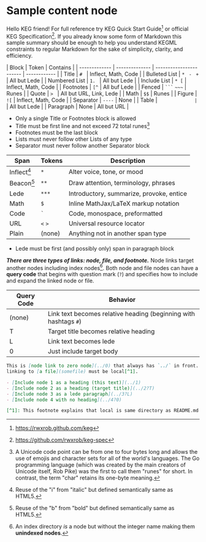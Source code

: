 # Sample content node

Hello KEG friend! For full reference try KEG Quick Start Guide[^start] or
official KEG Specification[^spec]. If you already know some form of Markdown
this sample summary should be enough to help you understand KEGML constraints to
regular Markdown for the sake of simplicity, clarity, and efficiency.

| Block         | Token          | Contains                |
| ------------- | -------------- | ----------------------- | ------------ |
| Title         | `# `           | Inflect, Math, Code     |
| Bulleted List | `* ` `- ` `+ ` | All but Lede            |
| Numbered List | `1. `          | All but Lede            |
| Include List  | `* [`          | Inflect, Math, Code     |
| Footnotes     | `[^`           | All buf Lede            |
| Fenced        | ` ``` ` `~~~`  | Runes                   |
| Quote         | `> `           | All but URL, Link, Lede |
| Math          | `$$`           | Runes                   |
| Figure        | `![`           | Inflect, Math, Code     |
| Separator     | `----`         | None                    |
| Table         | `              | `                       | All but Lede |
| Paragraph     | None           | All but URL             |

- Only a single Title or Footnotes block is allowed
- Title must be first line and not exceed 72 total runes[^unicode]
- Footnotes must be the last block
- Lists must never follow other Lists of any type
- Separator must never follow another Separator block

| Span        | Tokens  | Description                              |
| ----------- | ------- | ---------------------------------------- |
| Inflect[^i] | `*`     | Alter voice, tone, or mood               |
| Beacon[^b]  | `**`    | Draw attention, terminology, phrases     |
| Lede        | `***`   | Introductory, summarize, provoke, entice |
| Math        | `$`     | Inline MathJax/LaTeX markup notation     |
| Code        | `` ` `` | Code, monospace, preformatted            |
| URL         | `<` `>` | Universal resource locator               |
| Plain       | (none)  | Anything not in another span type        |

- Lede must be first (and possibly only) span in paragraph block

**_There are three types of links: node, file, and footnote._** Node links
target another nodes including index nodes[^dexnode]. Both node and file nodes
can have a **query code** that begins with question mark (`?`) and specifies how
to include and expand the linked node or file.

| Query Code | Behavior                                                         |
| ---------- | ---------------------------------------------------------------- |
| (none)     | Link text becomes relative heading (beginning with hashtags `#`) |
| T          | Target title becomes relative heading                            |
| L          | Link text becomes lede                                           |
| 0          | Just include target body                                         |

```md
This is [node link to zero node](../0) that always has `../` in front. If
linking to [a file](somefile) must be local[^1].

- [Include node 1 as a heading (this text)](../1)
- [Include node 2 as a heading (target title)](../2?T)
- [Include node 3 as a lede paragraph](../3?L)
- [Include node 4 with no heading](../4?0)

[^1]: This footnote explains that local is same directory as README.md (no slash).
```

[^start]: <https://rwxrob.github.com/keg>
[^spec]: <https://github.com/rwxrob/keg-spec>
[^unicode]:
    A Unicode code point can be from one to four bytes long and allows the use
    of emojis and character sets for all of the world's languages. The Go
    programming language (which was created by the main creators of Unicode
    itself, Rob Pike) was the first to call them "runes" for short. In contrast,
    the term "char" retains its one-byte meaning.

[^nodeid]:
    All node IDs must be integers. However, an **index** qualifies as being a
    node even though it has a non-integer ID. This is to prevent indexes from
    being indexed themselves. But for the purposes of linking, an index _is_ a
    node and therefore a node link target may include a non-integer after its
    identifying prefix (ex: `../2` or `../dex`).

[^i]: Reuse of the "i" from "italic" but defined semantically same as HTML5.
[^b]: Reuse of the "b" from "bold" but defined semantically same as HTML5.
[^dexnode]:
    An index directory _is_ a node but without the integer name making them
    **unindexed nodes**.
